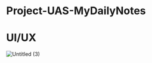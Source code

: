 # Project-UAS-MyDailyNotes
# UI/UX
![Untitled (3)](https://github.com/user-attachments/assets/37896198-2b0d-4e8f-a678-20b988e57018)
